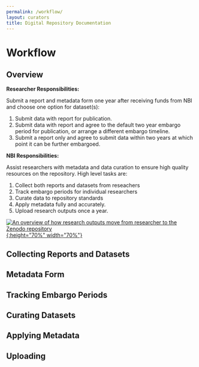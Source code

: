 ```yaml
---
permalink: /workflow/
layout: curators
title: Digital Repository Documentation
---
```


# Workflow

## Overview

**Researcher Responsibilities:**

Submit a report and metadata form one year after receiving funds from NBI and choose one option for dataset(s):
1. Submit data with report for publication.
2. Submit data with report and agree to the default two year embargo period for publication, or arrange a different embargo timeline.
3. Submit a report only and agree to submit data within two years at which point it can be further embargoed.

**NBI Responsibilities:**

Assist researchers with metadata and data curation to ensure high quality resources on the repository.  High level tasks are:
1. Collect both reports and datasets from reseachers
2. Track embargo periods for individual researchers
3. Curate data to repository standards
4. Apply metadata fully and accurately.
5. Upload research outputs once a year.


[![An overview of how research outputs move from researcher to the Zenodo repository]([https://raw.githubusercontent.com/nantucketbiodiversity/NBIdigitalrepo/master/docs/assets/images/workflow.jpeg "Workflow diagram"){:height="70%" width="70%"}](https://raw.githubusercontent.com/nantucketbiodiversity/NBIdigitalrepo/master/docs/assets/images/workflow.jpeg)

## Collecting Reports and Datasets

## Metadata Form

## Tracking Embargo Periods

## Curating Datasets

## Applying Metadata

## Uploading